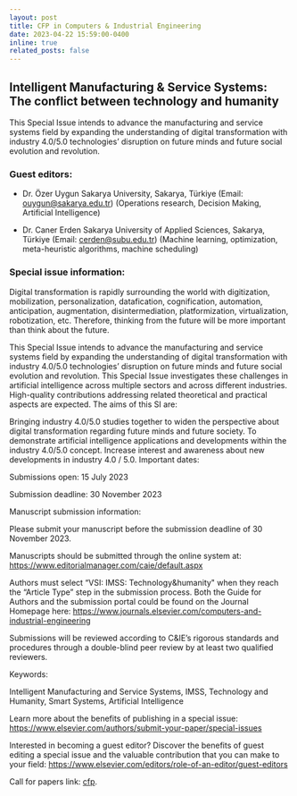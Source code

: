 ```yaml
---
layout: post
title: CFP in Computers & Industrial Engineering
date: 2023-04-22 15:59:00-0400
inline: true
related_posts: false
---
```


## Intelligent Manufacturing & Service Systems: The conflict between technology and humanity

This Special Issue intends to advance the manufacturing and service systems field by expanding the understanding of digital transformation with industry 4.0/5.0 technologies’ disruption on future minds and future social evolution and revolution.

### Guest editors:

- Dr. Özer Uygun
Sakarya University, Sakarya, Türkiye (Email: ouygun@sakarya.edu.tr)
(Operations research, Decision Making, Artificial Intelligence)

- Dr. Caner Erden
Sakarya University of Applied Sciences, Sakarya, Türkiye (Email: cerden@subu.edu.tr)
(Machine learning, optimization, meta-heuristic algorithms, machine scheduling)

### Special issue information:

Digital transformation is rapidly surrounding the world with digitization, mobilization, personalization, datafication, cognification, automation, anticipation, augmentation, disintermediation, platformization, virtualization, robotization, etc. Therefore, thinking from the future will be more important than think about the future.

This Special Issue intends to advance the manufacturing and service systems field by expanding the understanding of digital transformation with industry 4.0/5.0 technologies’ disruption on future minds and future social evolution and revolution. This Special Issue investigates these challenges in artificial intelligence across multiple sectors and across different industries. High-quality contributions addressing related theoretical and practical aspects are expected. The aims of this SI are:

Bringing industry 4.0/5.0 studies together to widen the perspective about digital transformation regarding future minds and future society.
To demonstrate artificial intelligence applications and developments within the industry 4.0/5.0 concept.
Increase interest and awareness about new developments in industry 4.0 / 5.0.
Important dates:

Submissions open: 15 July 2023

Submission deadline: 30 November 2023

Manuscript submission information:

Please submit your manuscript before the submission deadline of 30 November 2023.

Manuscripts should be submitted through the online system at: https://www.editorialmanager.com/caie/default.aspx

Authors must select “VSI: IMSS: Technology&humanity" when they reach the “Article Type” step in the submission process. Both the Guide for Authors and the submission portal could be found on the Journal Homepage here: https://www.journals.elsevier.com/computers-and-industrial-engineering

Submissions will be reviewed according to C&IE’s rigorous standards and procedures through a double-blind peer review by at least two qualified reviewers.

Keywords:

Intelligent Manufacturing and Service Systems, IMSS, Technology and Humanity, Smart Systems, Artificial Intelligence

Learn more about the benefits of publishing in a special issue: https://www.elsevier.com/authors/submit-your-paper/special-issues

Interested in becoming a guest editor? Discover the benefits of guest editing a special issue and the valuable contribution that you can make to your field: https://www.elsevier.com/editors/role-of-an-editor/guest-editors


Call for papers link: [cfp](https://www.sciencedirect.com/journal/computers-and-industrial-engineering/about/call-for-papers#intelligent-manufacturing-service-systems-the-conflict-between-technology-and-humanity).
